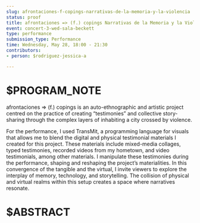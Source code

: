 ```yaml
---
slug: afrontaciones-f-copings-narrativas-de-la-memoria-y-la-violencia
status: proof
title: afrontaciones => (f.) copings Narrativas de la Memoria y la Violencia del habitar
event: concert-3-wed-sala-beckett
type: performance
submission_type: Performance
time: Wednesday, May 28, 18:00 - 21:30
contributors:
- person: $rodriguez-jessica-a

---
```


# $PROGRAM_NOTE

afrontaciones => (f.) copings is an auto-ethnographic and artistic project centred on the practice of creating
“testimonies” and collective story-sharing through the complex layers of inhabiting a city crossed by violence.

For the performance, I used TransMit, a programming language for visuals that allows me to blend the digital
and physical testimonial materials I created for this project. These materials include mixed-media collages, typed
testimonies, recorded videos from my hometown, and video testimonials, among other materials.
I manipulate these testimonies during the performance, shaping and reshaping the project’s materialities. In
this convergence of the tangible and the virtual, I invite viewers to explore the interplay of memory, technology,
and storytelling. The collision of physical and virtual realms within this setup creates a space where narratives
resonate.

# $ABSTRACT



